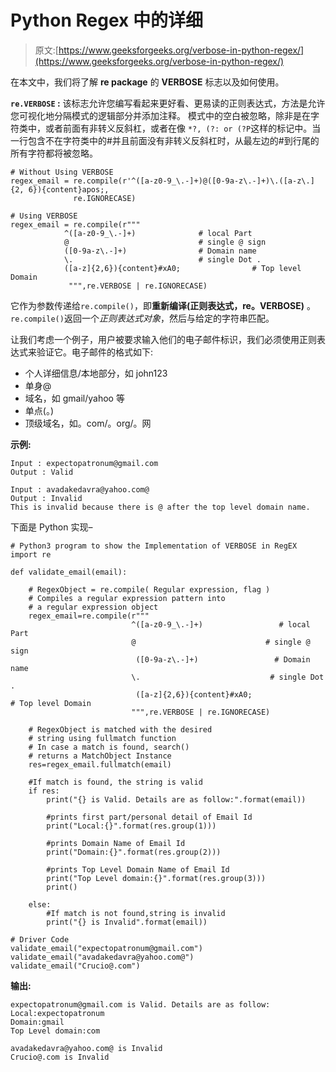 # Python Regex 中的详细

> 原文:[https://www.geeksforgeeks.org/verbose-in-python-regex/](https://www.geeksforgeeks.org/verbose-in-python-regex/)

在本文中，我们将了解 **re package** 的 **VERBOSE** 标志以及如何使用。

**`re.VERBOSE` :** 该标志允许您编写看起来更好看、更易读的正则表达式，方法是允许您可视化地分隔模式的逻辑部分并添加注释。
模式中的空白被忽略，除非是在字符类中，或者前面有非转义反斜杠，或者在像 `*?, (?: or (?P`这样的标记中。当一行包含不在字符类中的#并且前面没有非转义反斜杠时，从最左边的#到行尾的所有字符都将被忽略。

```
# Without Using VERBOSE
regex_email = re.compile(r'^([a-z0-9_\.-]+)@([0-9a-z\.-]+)\.([a-z\.]{2, 6}){content}apos;,
              re.IGNORECASE)

# Using VERBOSE
regex_email = re.compile(r"""
            ^([a-z0-9_\.-]+)              # local Part
            @                             # single @ sign
            ([0-9a-z\.-]+)                # Domain name
            \.                            # single Dot .
            ([a-z]{2,6}){content}#xA0;                # Top level Domain  
             """,re.VERBOSE | re.IGNORECASE)   
```

它作为参数传递给`re.compile()`，即**重新编译(正则表达式，re。VERBOSE)** 。`re.compile()`返回一个*正则表达式对象*，然后与给定的字符串匹配。

让我们考虑一个例子，用户被要求输入他们的电子邮件标识，我们必须使用正则表达式来验证它。电子邮件的格式如下:

*   个人详细信息/本地部分，如 john123
*   单身@
*   域名，如 gmail/yahoo 等
*   单点(。)
*   顶级域名，如。com/。org/。网

**示例:**

```
Input : expectopatronum@gmail.com
Output : Valid

Input : avadakedavra@yahoo.com@
Output : Invalid
This is invalid because there is @ after the top level domain name.

```

下面是 Python 实现–

```
# Python3 program to show the Implementation of VERBOSE in RegEX
import re

def validate_email(email):

    # RegexObject = re.compile( Regular expression, flag )
    # Compiles a regular expression pattern into 
    # a regular expression object
    regex_email=re.compile(r"""
                           ^([a-z0-9_\.-]+)                 # local Part
                           @                             # single @ sign
                            ([0-9a-z\.-]+)                 # Domain name
                           \.                             # single Dot .
                            ([a-z]{2,6}){content}#xA0;                # Top level Domain     
                           """,re.VERBOSE | re.IGNORECASE)

    # RegexObject is matched with the desired
    # string using fullmatch function
    # In case a match is found, search()
    # returns a MatchObject Instance
    res=regex_email.fullmatch(email)

    #If match is found, the string is valid
    if res:
        print("{} is Valid. Details are as follow:".format(email))

        #prints first part/personal detail of Email Id
        print("Local:{}".format(res.group(1)))

        #prints Domain Name of Email Id
        print("Domain:{}".format(res.group(2)))

        #prints Top Level Domain Name of Email Id
        print("Top Level domain:{}".format(res.group(3)))
        print()

    else:
        #If match is not found,string is invalid
        print("{} is Invalid".format(email))

# Driver Code
validate_email("expectopatronum@gmail.com")
validate_email("avadakedavra@yahoo.com@")
validate_email("Crucio@.com")
```

**输出:**

```
expectopatronum@gmail.com is Valid. Details are as follow:
Local:expectopatronum
Domain:gmail
Top Level domain:com

avadakedavra@yahoo.com@ is Invalid
Crucio@.com is Invalid

```